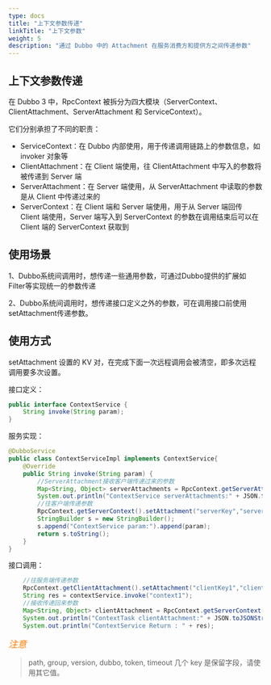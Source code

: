 ```yaml
---
type: docs
title: "上下文参数传递"
linkTitle: "上下文参数"
weight: 5
description: "通过 Dubbo 中的 Attachment 在服务消费方和提供方之间传递参数"
---
```

## 上下文参数传递
在 Dubbo 3 中，RpcContext 被拆分为四大模块（ServerContext、ClientAttachment、ServerAttachment 和 ServiceContext）。

它们分别承担了不同的职责：

* ServiceContext：在 Dubbo 内部使用，用于传递调用链路上的参数信息，如 invoker 对象等
* ClientAttachment：在 Client 端使用，往 ClientAttachment 中写入的参数将被传递到 Server 端
* ServerAttachment：在 Server 端使用，从 ServerAttachment 中读取的参数是从 Client 中传递过来的
* ServerContext：在 Client 端和 Server 端使用，用于从 Server 端回传 Client 端使用，Server 端写入到 ServerContext 的参数在调用结束后可以在 Client 端的 ServerContext 获取到

## 使用场景
1、Dubbo系统间调用时，想传递一些通用参数，可通过Dubbo提供的扩展如Filter等实现统一的参数传递

2、Dubbo系统间调用时，想传递接口定义之外的参数，可在调用接口前使用setAttachment传递参数。

## 使用方式
setAttachment 设置的 KV 对，在完成下面一次远程调用会被清空，即多次远程调用要多次设置。

接口定义：
```java
public interface ContextService {
    String invoke(String param);
}

```
服务实现：
```java
@DubboService
public class ContextServiceImpl implements ContextService{
    @Override
    public String invoke(String param) {
        //ServerAttachment接收客户端传递过来的参数
        Map<String, Object> serverAttachments = RpcContext.getServerAttachment().getObjectAttachments();
        System.out.println("ContextService serverAttachments:" + JSON.toJSONString(serverAttachments));
        //往客户端传递参数
        RpcContext.getServerContext().setAttachment("serverKey","serverValue");
        StringBuilder s = new StringBuilder();
        s.append("ContextService param:").append(param);
        return s.toString();
    }
}

```

接口调用：
```java
    //往服务端传递参数
    RpcContext.getClientAttachment().setAttachment("clientKey1","clientValue1");
    String res = contextService.invoke("context1");
    //接收传递回来参数
    Map<String, Object> clientAttachment = RpcContext.getServerContext().getObjectAttachments();
    System.out.println("ContextTask clientAttachment:" + JSON.toJSONString(clientAttachment));
    System.out.println("ContextService Return : " + res);

```

*<font color='#FF7D00' size=4 > 注意 </font>*
> path, group, version, dubbo, token, timeout 几个 key 是保留字段，请使用其它值。
